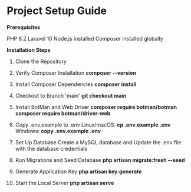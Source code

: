 # **Project Setup Guide**

**Prerequisites**

PHP 8.2
Laravel 10
Node.js installed
Composer installed globally

**Installation Steps**
1. Clone the Repository
2. Verify Composer Installation
    **composer --version**

3. Install Composer Dependencies
    **composer install**

4. Checkout to Branch 'main'
    **git checkout main**

5. Install BotMan and Web Driver
    **composer require botman/botman**
    **composer require botman/driver-web**

6. Copy .env.example to .env
    Linux/macOS:
        **cp .env.example .env**
    Windows:
        **copy .env.example .env**

7. Set Up Database
    Create a MySQL database and Update the .env file with the database credentials
        
8. Run Migrations and Seed Database
    **php artisan migrate:fresh --seed**
   
10. Generate Application Key
    **php artisan key:generate**
    
12. Start the Local Server
    **php artisan serve**


